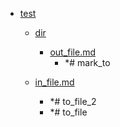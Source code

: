 - <a href = "E:\Node_projects\Node_Way\NBase\_Md\_Index\__\Md\InnerPath\test\cat.test\dir.test.md">test</a>
    - <a href = "E:\Node_projects\Node_Way\NBase\_Md\_Index\__\Md\InnerPath\test\dir\cat.dir\dir.dir.md">dir</a>
        - <a href = "E:\Node_projects\Node_Way\NBase\_Md\_Index\__\Md\InnerPath\test\dir\out_file.md">out_file.md</a>
            - *# mark_to
    
    - <a href = "E:\Node_projects\Node_Way\NBase\_Md\_Index\__\Md\InnerPath\test\in_file.md">in_file.md</a>
        - *# to_file_2
        - *# to_file

